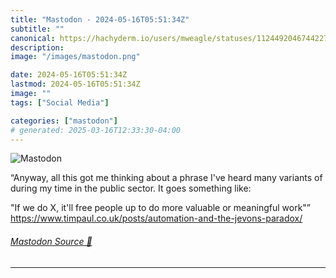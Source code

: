 ```yaml
---
title: "Mastodon - 2024-05-16T05:51:34Z"
subtitle: ""
canonical: https://hachyderm.io/users/mweagle/statuses/112449204674422729
description:
image: "/images/mastodon.png"

date: 2024-05-16T05:51:34Z
lastmod: 2024-05-16T05:51:34Z
image: ""
tags: ["Social Media"]

categories: ["mastodon"]
# generated: 2025-03-16T12:33:30-04:00
---
```

![Mastodon](/images/mastodon.png)

<p>“Anyway, all this got me thinking about a phrase I&#39;ve heard many variants of during my time in the public sector. It goes something like:</p><p>&quot;If we do X, it&#39;ll free people up to do more valuable or meaningful work&quot;”<br /><a href="https://www.timpaul.co.uk/posts/automation-and-the-jevons-paradox/" target="_blank" rel="nofollow noopener noreferrer" translate="no"><span class="invisible">https://www.</span><span class="ellipsis">timpaul.co.uk/posts/automation</span><span class="invisible">-and-the-jevons-paradox/</span></a></p>


###### [Mastodon Source 🐘](https://hachyderm.io/@mweagle/112449204674422729)

___
